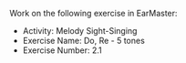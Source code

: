 Work on the following exercise in EarMaster:
- Activity: Melody Sight-Singing
- Exercise Name: Do, Re - 5 tones
- Exercise Number: 2.1
